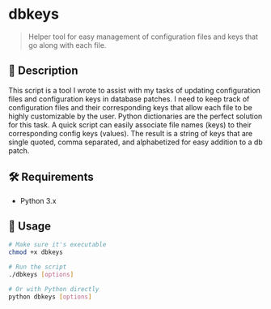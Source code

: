 # dbkeys

> Helper tool for easy management of configuration files and keys that go along with each file.

## 📄 Description

This script is a tool I wrote to assist with my tasks of updating configuration files and configuration keys in database patches. I need to keep track of configuration files and their corresponding keys that allow each file to be highly customizable by the user. 
Python dictionaries are the perfect solution for this task. A quick script can easily associate file names (keys) to their corresponding config keys (values). 
The result is a string of keys that are single quoted, comma separated, and alphabetized for easy addition to a db patch.

## 🛠️ Requirements

- Python 3.x

## 🚀 Usage

```bash
# Make sure it's executable
chmod +x dbkeys

# Run the script
./dbkeys [options]

# Or with Python directly
python dbkeys [options]

